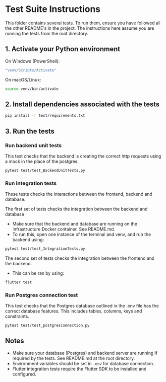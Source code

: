 # Test Suite Instructions

This folder contains several tests. To run them, ensure you have followed all the other README's in the project.
The instructions here assume you are running the tests from the root directory.

## 1. Activate your Python environment

On Windows (PowerShell):
```bash
"venv/Scripts/Activate"
```
On macOS/Linux:
```bash
source venv/bin/activate
```

## 2. Install dependencies associated with the tests

```bash
pip install -r test/requirements.txt
```

## 3. Run the tests

### Run backend unit tests
This test checks that the backend is creating the correct http requests using a mock in the place of the postgres.
```bash
pytest test/test_BackendUnitTests.py
```

### Run integration tests
These tests checks the interactions between the frontend, backend and database.

The first set of tests checks the integration between the backend and database
- Make sure that the backend and database are running on the Infrastructure Docker container. See README.md.
- To run this, open one instance of the terminal and venv, and run the backend using:

```bash
pytest test/test_IntegrationTests.py
```

The second set of tests checks the integration between the frontend and the backend. 
- This can be ran by using:

```bash
flutter test
```

### Run Postgres connection test
This test checks that the Postgres database outlined in the .env file has the correct database features.
This includes tables, columns, keys and constraints.

```bash
pytest test/test_postgresConnection.py
```

## Notes
- Make sure your database (Postgres) and backend server are running if required by the tests. See README.md at the root directory.
- Environment variables should be set in `.env` for database connection.
- Flutter integration tests require the Flutter SDK to be installed and configured.
